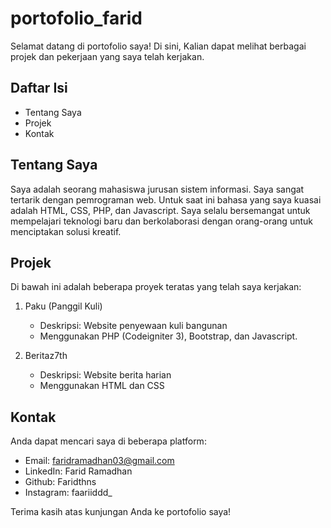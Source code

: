 # portofolio_farid
Selamat datang di portofolio saya! Di sini, Kalian dapat melihat berbagai projek dan pekerjaan yang saya telah kerjakan.

## Daftar Isi
- Tentang Saya
- Projek
- Kontak

## Tentang Saya
Saya adalah seorang mahasiswa jurusan sistem informasi. Saya sangat tertarik dengan pemrograman web. Untuk saat ini bahasa yang saya kuasai adalah HTML, CSS, PHP, dan Javascript. Saya selalu bersemangat untuk mempelajari teknologi baru dan berkolaborasi dengan orang-orang untuk menciptakan solusi kreatif.

## Projek
Di bawah ini adalah beberapa proyek teratas yang telah saya kerjakan:

1. Paku (Panggil Kuli)
   - Deskripsi: Website penyewaan kuli bangunan
   - Menggunakan PHP (Codeigniter 3), Bootstrap, dan Javascript.

2. Beritaz7th
   - Deskripsi: Website berita harian
   - Menggunakan HTML dan CSS

## Kontak
Anda dapat mencari saya di beberapa platform:

- Email: faridramadhan03@gmail.com
- LinkedIn: Farid Ramadhan
- Github: Faridthns
- Instagram: faariiddd_

Terima kasih atas kunjungan Anda ke portofolio saya!
